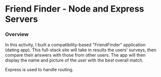 # Friend Finder - Node and Express Servers

### Overview

In this activity, I built a compatibility-based "FriendFinder" application (dating app). This full-stack site will take in results the users' surveys, then compare their answers with those from other users. The app will then display the name and picture of the user with the best overall match. 

Express is used to handle routing.
